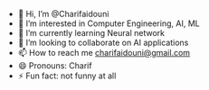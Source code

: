 - 👋 Hi, I’m @Charifaidouni
- 👀 I’m interested in Computer Engineering, AI, ML
- 🌱 I’m currently learning Neural network
- 💞️ I’m looking to collaborate on AI applications
- 📫 How to reach me charifaidouni@gmail.com
- 😄 Pronouns: Charif
- ⚡ Fun fact: not funny at all

<!---
Charifaidouni/Charifaidouni is a ✨ special ✨ repository because its `README.md` (this file) appears on your GitHub profile.
You can click the Preview link to take a look at your changes.
--->

